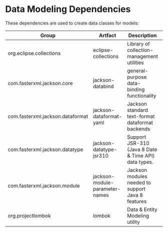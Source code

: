 # Data Modeling Dependencies

These dependencies are used to create data classes for models:


| Group                                 | Artfact                  | Description                                |                                         |
|---------------------------------------|--------------------------|--------------------------------------------|-----------------------------------------|
| org.eclipse.collections               | eclipse-collections      | Library of collection-management utilities | https://github.com/eclipse/eclipse-collections/blob/master/docs/guide.md |
| com.fasterxml.jackson.core            | jackson-databind         | general-purpose data-binding functionality | https://github.com/FasterXML/jackson-databind |
| com.fasterxml.jackson.dataformat      | jackson-dataformat-yaml  | Jackson standard text-format dataformat backends | https://github.com/FasterXML/jackson-dataformats-text |
| com.fasterxml.jackson.datatype        | jackson-datatype-jsr310  | Support JSR-310 (Java 8 Date & Time API) data types.| https://jcp.org/aboutJava/communityprocess/pfd/jsr310/JSR-310-guide.html |
| com.fasterxml.jackson.module          | jackson-module-parameter-names | Jackson modules needed to support Java 8 features | https://github.com/FasterXML/jackson-modules-java8 |
| org.projectlombok                     | lombok                   | Data & Entity Modeling utility             | https://projectlombok.org/features/all  |

